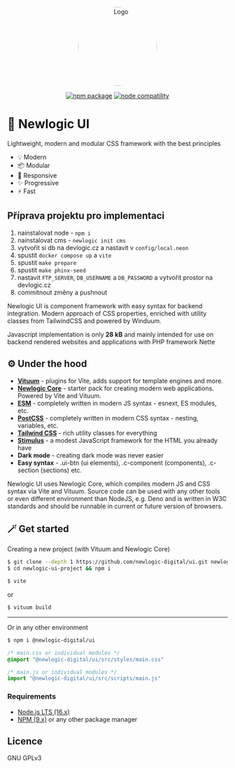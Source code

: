 <p align="center">
  <a href="https://ui.newlogic.cz/" target="_blank" rel="noopener noreferrer">
    <img width="180" src="https://ui.newlogic.cz/favicons/favicon-512.webp" alt="Logo" style="border-radius: 999px">
  </a>
</p>
<p align="center">
  <a href="https://npmjs.com/package/@newlogic-digital/ui"><img src="https://img.shields.io/npm/v/@newlogic-digital/ui.svg" alt="npm package"></a>
  <a href="https://nodejs.org/en/about/releases/"><img src="https://img.shields.io/node/v/@newlogic-digital/ui.svg" alt="node compatility"></a>
</p>

# 🎨 Newlogic UI

Lightweight, modern and modular CSS framework with the best principles

- 💡 Modern
- 📦 Modular
- 📏 Responsive
- ✨️ Progressive
- ⚡️ Fast

## Příprava projektu pro implementaci
1. nainstalovat node - `npm i`
2. nainstalovat cms - `newlogic init cms`
3. vytvořit si db na devlogic.cz a nastavit v `config/local.neon`
4. spustit `docker compose up` a `vite`
5. spustit `make prepare`
6. spustit `make phinx-seed`
7. nastavit `FTP_SERVER`, `DB_USERNAME` a `DB_PASSWORD` a vytvořit prostor na devlogic.cz
8. commitnout změny a pushnout

Newlogic UI is component framework with easy syntax for backend integration. Modern approach of CSS properties, enriched with utility classes from TailwindCSS and powered by Winduum.

Javascript implementation is only **28 kB** and mainly intended for use on backend rendered websites and applications with PHP framework Nette

## ⚙️ Under the hood
* **[Vituum](https://vituum.dev/)** - plugins for Vite, adds support for template engines and more.
* **[Newlogic Core](https://github.com/newlogic-digital/core)** - starter pack for creating modern web applications. Powered by Vite and Vituum.
* **[ESM](https://developer.mozilla.org/en-US/docs/Web/JavaScript/Guide/Modules)** - completely written in modern JS syntax - esnext, ES modules, etc.
* **[PostCSS](https://postcss.org/)** - completely written in modern CSS syntax - nesting, variables, etc.
* **[Tailwind CSS](https://tailwindcss.com/)** - rich utility classes for everything
* **[Stimulus](https://stimulus.hotwire.dev/)** - a modest JavaScript framework for the HTML you already have
* **Dark mode** - creating dark mode was never easier
* **Easy syntax** - .ui-btn (ui elements), .c-component (components), .c-section (sections) etc.


Newlogic UI uses Newlogic Core, which compiles modern JS and CSS syntax via Vite and Vituum. Source code can be used with any other tools or even different environment than NodeJS, e.g. Deno and is written in W3C standards and should be runnable in current or future version of browsers.

## 🪄 Get started

Creating a new project (with Vituum and Newlogic Core)
```sh
$ git clone --depth 1 https://github.com/newlogic-digital/ui.git newlogic-ui-project
$ cd newlogic-ui-project && npm i
```
```sh
$ vite
```
or
```sh
$ vituum build
```
___
Or in any other environment
```sh
$ npm i @newlogic-digital/ui
```

```css
/* main.css or individual modules */
@import "@newlogic-digital/ui/src/styles/main.css"
```

```js
/* main.js or individual modules */
import "@newlogic-digital/ui/src/scripts/main.js"
```

### Requirements

- [Node.js LTS (16.x)](https://nodejs.org/en/download/)
- [NPM (9.x)](https://www.npmjs.com/package/npm) or any other package manager

## Licence
GNU GPLv3
